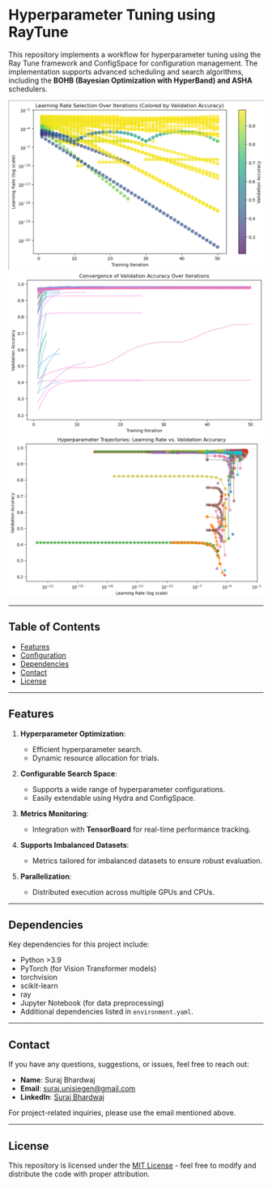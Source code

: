 # Hyperparameter Tuning using RayTune

This repository implements a workflow for hyperparameter tuning using the Ray Tune framework and ConfigSpace for configuration management. The implementation supports advanced scheduling and search algorithms, including the **BOHB (Bayesian Optimization with HyperBand) and ASHA** schedulers.

![Learning Rate Selection Over Iterations](/HO_LR_1.PNG)
![Convergence of Validation Accuracy Over Iterations](/Convergence_val_acc.PNG)
![Hyperparameter Trajectories: Learning rate vs. Validation Accuracy](/H_trajectories.PNG)

---

## Table of Contents

- [Features](#features)
- [Configuration](#configuration)
- [Dependencies](#dependencies)
- [Contact](#contact)
- [License](#license)

---

## Features

1. **Hyperparameter Optimization**:
   - Efficient hyperparameter search.
   - Dynamic resource allocation for trials.

2. **Configurable Search Space**:
   - Supports a wide range of hyperparameter configurations.
   - Easily extendable using Hydra and ConfigSpace.

3. **Metrics Monitoring**:
   - Integration with **TensorBoard** for real-time performance tracking.

4. **Supports Imbalanced Datasets**:
   - Metrics tailored for imbalanced datasets to ensure robust evaluation.

5. **Parallelization**:
   - Distributed execution across multiple GPUs and CPUs.

---

## Dependencies

Key dependencies for this project include:

- Python >3.9
- PyTorch (for Vision Transformer models)
- torchvision
- scikit-learn
- ray
- Jupyter Notebook (for data preprocessing)
- Additional dependencies listed in `environment.yaml`.

---
## Contact

If you have any questions, suggestions, or issues, feel free to reach out:

- **Name**: Suraj Bhardwaj
- **Email**: suraj.unisiegen@gmail.com
- **LinkedIn**: [Suraj Bhardwaj](https://www.linkedin.com/in/bhardwaj-suraj)

For project-related inquiries, please use the email mentioned above.

---

## License

This repository is licensed under the [MIT License](https://opensource.org/licenses/MIT) - feel free to modify and distribute the code with proper attribution.
